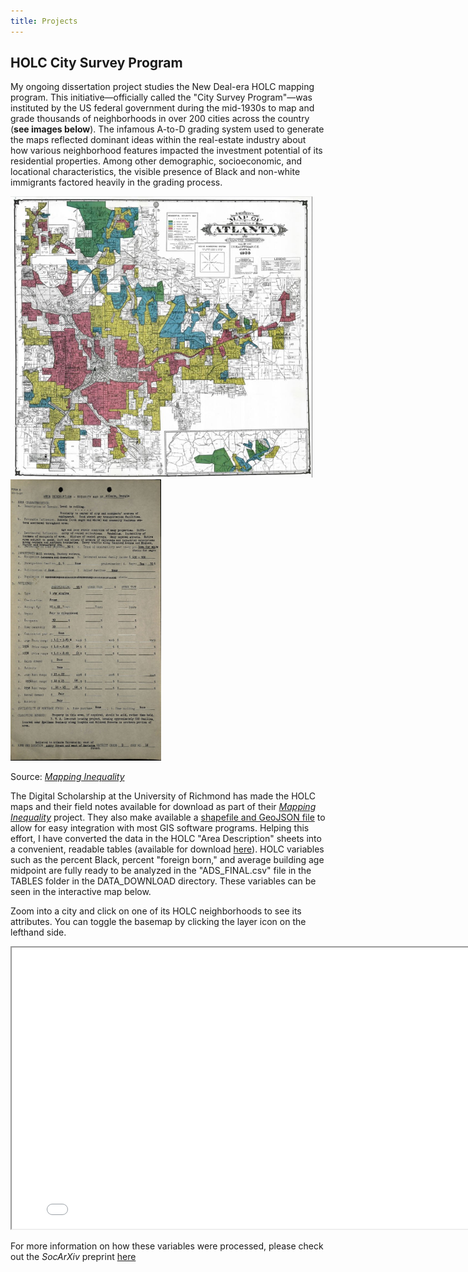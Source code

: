 ```yaml
---
title: Projects
---
```


## HOLC City Survey Program
My ongoing dissertation project studies the New Deal-era HOLC mapping program. This initiative&mdash;officially called the "City Survey Program"&mdash;was instituted by the US federal government during the mid-1930s to map and grade thousands of neighborhoods in over 200 cities across the country (**see images below**). The infamous A-to-D grading system used to generate the maps reflected dominant ideas within the real-estate industry about how various neighborhood features impacted the investment potential of its residential properties. Among other demographic, socioeconomic, and locational characteristics, the visible presence of Black and non-white immigrants factored heavily in the grading process.

<p float="center">
  <img src="/ATLHOLC.jpg" width="483" height="450" title="Atlanta HOLC Map"/>
  <img src="/ATLADS.jpg" width="241" height="450" title="Sample 'Area Description' Sheet"/>
  <figcaption>Source: <a href="https://dsl.richmond.edu/panorama/redlining/#loc=4/40.886/-105.499&text=downloads"><em>Mapping Inequality</em></a></figcaption>
</p>

The Digital Scholarship at the University of Richmond has made the HOLC maps and their field notes available for download as part of their [*Mapping Inequality*](https://dsl.richmond.edu/panorama/redlining/#loc=4/40.886/-105.499) project. They also make available a [shapefile and GeoJSON file](https://dsl.richmond.edu/panorama/redlining/#loc=4/40.886/-105.499&text=downloads) to allow for easy integration with most GIS software programs. Helping this effort, I have converted the data in the HOLC "Area Description" sheets into a convenient, readable tables (available for download [here](https://osf.io/qytj8/)). HOLC variables such as the percent Black, percent "foreign born," and average building age midpoint are fully ready to be analyzed in the "ADS_FINAL.csv" file in the TABLES folder in the DATA_DOWNLOAD directory. These variables can be seen in the interactive map below.

Zoom into a city and click on one of its HOLC neighborhoods to see its attributes. You can toggle the basemap by clicking the layer icon on the lefthand side.

<iframe
    width="800"
    height="450"
    src="/holc_map.html" >
</iframe>

For more information on how these variables were processed, please check out the *SocArXiv* preprint [here](https://osf.io/preprints/socarxiv/dktah/)
